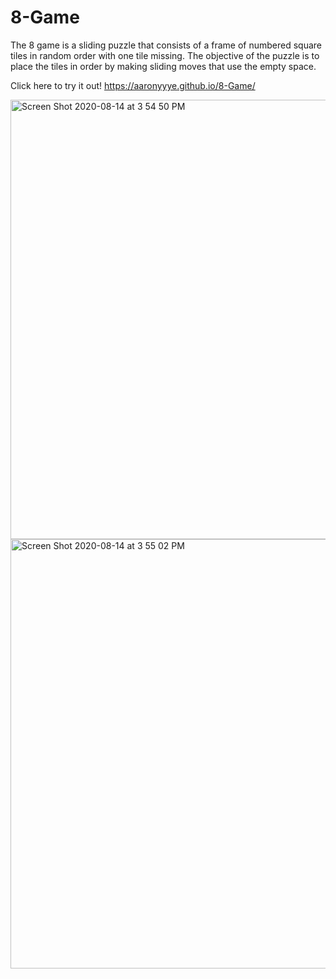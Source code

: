 # 8-Game
The 8 game is a sliding puzzle that consists of a frame of numbered square tiles in random order with one tile missing. The objective of the puzzle is to place the tiles in order by making sliding moves that use the empty space.

Click here to try it out! https://aaronyyye.github.io/8-Game/

<img width="703" alt="Screen Shot 2020-08-14 at 3 54 50 PM" src="https://user-images.githubusercontent.com/38864111/90298293-8f365100-de46-11ea-8ff5-20187c05ad5b.png">
<img width="687" alt="Screen Shot 2020-08-14 at 3 55 02 PM" src="https://user-images.githubusercontent.com/38864111/90298296-93626e80-de46-11ea-8cc0-03529c5b23b7.png">



